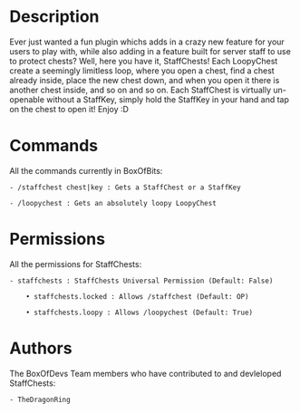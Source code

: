 Description
============
Ever just wanted a fun plugin whichs adds in a crazy new feature for your users to play with, while also adding in a feature built for server staff to use to protect chests? Well, here you have it, StaffChests! Each LoopyChest create a seemingly limitless loop, where you open a chest, find a chest already inside, place the new chest down, and when you open it there is another chest inside, and so on and so on. Each StaffChest is virtually un-openable without a StaffKey, simply hold the StaffKey in your hand and tap on the chest to open it! Enjoy :D

Commands
=========
All the commands currently in BoxOfBits:

    - /staffchest chest|key : Gets a StaffChest or a StaffKey

    - /loopychest : Gets an absolutely loopy LoopyChest

Permissions
============
All the permissions for StaffChests:

    - staffchests : StaffChests Universal Permission (Default: False)

        • staffchests.locked : Allows /staffchest (Default: OP)

        • staffchests.loopy : Allows /loopychest (Default: True)

Authors
========
The BoxOfDevs Team members who have contributed to and devleloped StaffChests:

    - TheDragonRing
